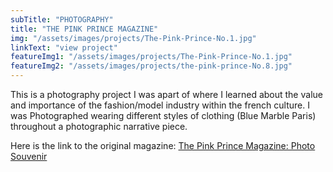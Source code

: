 ```yaml
---
subTitle: "PHOTOGRAPHY" 
title: "THE PINK PRINCE MAGAZINE"
img: "/assets/images/projects/The-Pink-Prince-No.1.jpg"
linkText: "view project"
featureImg1: "/assets/images/projects/The-Pink-Prince-No.1.jpg"
featureImg2: "/assets/images/projects/the-pink-prince-No.8.jpg"
---
```

This is a photography project I was apart of where I learned about the value and importance of the fashion/model industry within the french culture. I was Photographed wearing different styles of clothing (Blue Marble Paris) throughout a photographic narrative piece. 

Here is the link to the original magazine: [The Pink Prince Magazine: Photo Souvenir](https://www.thepinkprince.com/single-post/photo-souvenir)
